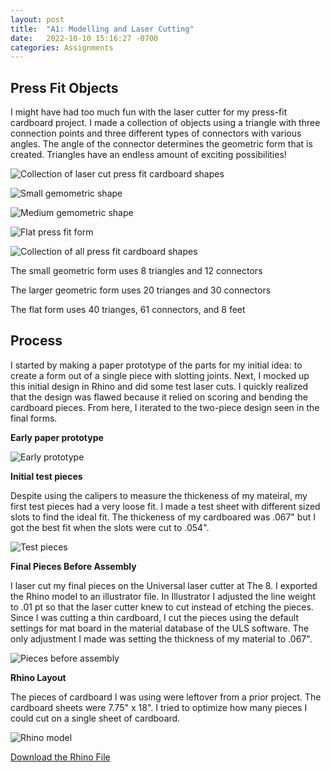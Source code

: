 ```yaml
---
layout: post
title:  "A1: Modelling and Laser Cutting"
date:   2022-10-10 15:16:27 -0700
categories: Assignments
---
```


## Press Fit Objects
I might have had too much fun with the laser cutter for my press-fit cardboard project. I made a collection of objects using a triangle with three connection points and three different types of connectors with various angles. The angle of the connector determines the geometric form that is created. Triangles have an endless amount of exciting possibilities!  

![Collection of laser cut press fit cardboard shapes](/Digital-Fabrication/assets/images/A1-01.jpeg)

![Small gemometric shape](/assets/images/A1-02.jpeg)

![Medium gemometric shape](/assets/images/A1-03.jpeg)

![Flat press fit form](/assets/images/A1-04.jpeg)

![Collection of all press fit cardboard shapes](/assets/images/A1-07.jpeg)

The small geometric form uses 8 triangles and 12 connectors 

The larger geometric form uses 20 trianges and 30 connectors 

The flat form uses 40 trianges, 61 connectors, and 8 feet

## Process

I started by making a paper prototype of the parts for my initial idea: to create a form out of a single piece with slotting joints. Next, I mocked up this initial design in Rhino and did some test laser cuts. I quickly realized that the design was flawed because it relied on scoring and bending the cardboard pieces. From here, I iterated to the two-piece design seen in the final forms.  

**Early paper prototype**

![Early prototype](/assets/images/A1-09.jpeg)

**Initial test pieces**

Despite using the calipers to measure the thickeness of my mateiral, my first test pieces had a very loose fit. I made a test sheet with different sized slots to find the ideal fit. The thickeness of my cardboared was .067" but I got the best fit when the slots were cut to .054".  

![Test pieces](/assets/images/A1-06.jpeg)

**Final Pieces Before Assembly**

I laser cut my final pieces on the Universal laser cutter at The 8. I exported the Rhino model to an illustrator file. In Illustrator I adjusted the line weight to .01 pt so that the laser cutter knew to cut instead of etching the pieces. Since I was cutting a thin cardboard, I cut the pieces using the default settings for mat board in the material database of the ULS software. The only adjustment I made was setting the thickness of my material to .067". 

![Pieces before assembly](/assets/images/A1-05.jpeg)

**Rhino Layout**

The pieces of cardboard I was using were leftover from a prior project. The cardboard sheets were 7.75" x 18". I tried to optimize how many pieces I could cut on a single sheet of cardboard. 

![Rhino model](/assets/images/A1-08.jpeg)

[Download the Rhino File](/assets/files/A1%20-%20Laser%20Cut%20Shapes!%20.3dm)
